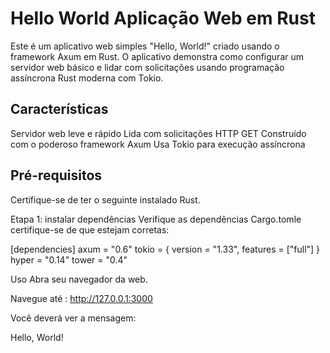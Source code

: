 # Hello World Aplicação Web em Rust

Este é um aplicativo web simples "Hello, World!" criado usando o framework Axum em Rust. O aplicativo demonstra como configurar um servidor web 
básico e lidar com solicitações usando programação assíncrona Rust moderna com Tokio.

## Características

Servidor web leve e rápido
Lida com solicitações HTTP GET
Construído com o poderoso framework Axum
Usa Tokio para execução assíncrona

## Pré-requisitos
Certifique-se de ter o seguinte instalado Rust.

Etapa 1: instalar dependências
Verifique as dependências Cargo.tomle certifique-se de que estejam corretas:

[dependencies]
axum = "0.6"
tokio = { version = "1.33", features = ["full"] }
hyper = "0.14"
tower = "0.4"

Uso
Abra seu navegador da web.

Navegue até : http://127.0.0.1:3000

Você deverá ver a mensagem:

Hello, World!
